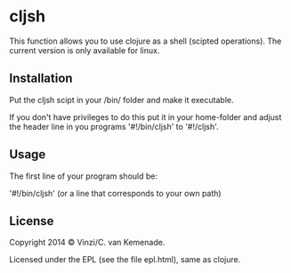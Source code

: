 # cljsh

This function allows you to use clojure as a shell (scipted operations).
The current version is only available for linux. 

## Installation 
Put the cljsh scipt in your /bin/ folder and make it executable.

If you don't have privileges to do this put it in your home-folder and
adjust the header line in you programs  '#!/bin/cljsh'  to '#!<absolute-path>/cljsh'.

## Usage
The first line of your program should be:

  '#!/bin/cljsh'  (or a line that corresponds to your own path)


## License

Copyright 2014 © Vinzi/C. van Kemenade.

Licensed under the EPL (see the file epl.html), same as clojure.
